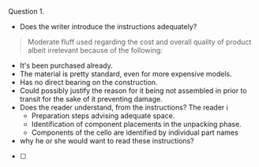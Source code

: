 Question 1. 
 - Does the writer introduce the instructions adequately?
> Moderate fluff used regarding the cost and overall quality of product albeit irrelevant because of the following:
 - It's been purchased already.
 - The material is pretty standard, even for more expensive models.
 - Has no direct bearing on the construction.
 - Could possibly justify the reason for it being not assembled in prior to transit for the sake of it preventing damage.
 - Does the reader understand, from the instructions?
	 The reader i
	-  Preparation steps advising adequate space.
	-	Identification of component placements in the unpacking phase. 
	-	Components of the cello are identified by individual part names
- why he or she would want to read these instructions?

- [ ] 
<!--stackedit_data:
eyJoaXN0b3J5IjpbNjUzMTgyNzQwXX0=
-->
